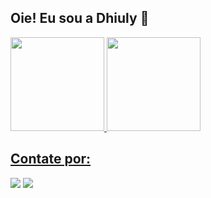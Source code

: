 ## Oie! Eu sou a Dhiuly 🌻
<div align="left">
  <a href="https://github.com/dhiulysoares">
  <img height="150em" src="https://github-readme-stats.vercel.app/api?username=dhiulysoares&show_icons=true&theme=radical&include_all_commits=true&count_private=true"/>
  <img height="150em" src="https://github-readme-stats.vercel.app/api/top-langs/?username=dhiulysoares&layout=compact&langs_count=6&theme=radical"/>
</div>
  
  ## Contate por:
  
<div>
  <a href = "mailto:dhiulysoaresds@gmail.com"><img src="https://img.shields.io/badge/Gmail-D14836?style=for-the-badge&logo=gmail&logoColor=white" target="_blank"></a>
  <a href="https://www.linkedin.com/in/dhiuly-soares/" target="_blank"><img src="https://img.shields.io/badge/-LinkedIn-%230077B5?style=for-the-badge&logo=linkedin&logoColor=white" target="_blank"></a>  
</div>

